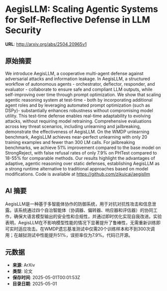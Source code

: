 # AegisLLM: Scaling Agentic Systems for Self-Reflective Defense in LLM Security

**URL**: http://arxiv.org/abs/2504.20965v1

## 原始摘要

We introduce AegisLLM, a cooperative multi-agent defense against adversarial
attacks and information leakage. In AegisLLM, a structured workflow of
autonomous agents - orchestrator, deflector, responder, and evaluator -
collaborate to ensure safe and compliant LLM outputs, while self-improving over
time through prompt optimization. We show that scaling agentic reasoning system
at test-time - both by incorporating additional agent roles and by leveraging
automated prompt optimization (such as DSPy)- substantially enhances robustness
without compromising model utility. This test-time defense enables real-time
adaptability to evolving attacks, without requiring model retraining.
Comprehensive evaluations across key threat scenarios, including unlearning and
jailbreaking, demonstrate the effectiveness of AegisLLM. On the WMDP unlearning
benchmark, AegisLLM achieves near-perfect unlearning with only 20 training
examples and fewer than 300 LM calls. For jailbreaking benchmarks, we achieve
51% improvement compared to the base model on StrongReject, with false refusal
rates of only 7.9% on PHTest compared to 18-55% for comparable methods. Our
results highlight the advantages of adaptive, agentic reasoning over static
defenses, establishing AegisLLM as a strong runtime alternative to traditional
approaches based on model modifications. Code is available at
https://github.com/zikuicai/aegisllm


## AI 摘要

AegisLLM是一种基于多智能体协作的防御系统，用于对抗对抗性攻击和信息泄露。该系统通过四个自治智能体（协调器、偏转器、响应器和评估器）的协同工作，确保大语言模型输出的安全性和合规性，并通过即时优化实现自我改进。实验表明，AegisLLM在不影响模型性能的情况下显著提升了鲁棒性，无需重新训练即可实时适应攻击。在WMDP遗忘基准测试中仅需20个训练样本和不到300次调用；在越狱测试中性能提升51%，误拒率仅为7.9%。代码已开源。

## 元数据

- **来源**: ArXiv
- **类型**: 论文
- **保存时间**: 2025-05-01T00:01:53Z
- **目录日期**: 2025-05-01
